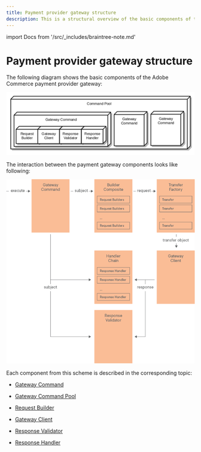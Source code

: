 ```yaml
---
title: Payment provider gateway structure
description: This is a structural overview of the basic components of the Adobe Commerce payment provider gateway.
---
```


import Docs from '/src/_includes/braintree-note.md'

<Docs />

# Payment provider gateway structure

The following diagram shows the basic components of the Adobe Commerce payment provider gateway:

![Payment Gateway Structure](../../../_images/pg_structure.png)

The interaction between the payment gateway components looks like following:

![Payment Gateway Structure](../../../_images/pg_internal_flow.png)

Each component from this scheme is described in the corresponding topic:

-  [Gateway Command](gateway-command.md)

-  [Gateway Command Pool](command-pool.md)

-  [Request Builder](request-builder.md)

-  [Gateway Client](gateway-client.md)

-  [Response Validator](response-validator.md)

-  [Response Handler](response-handler.md)
